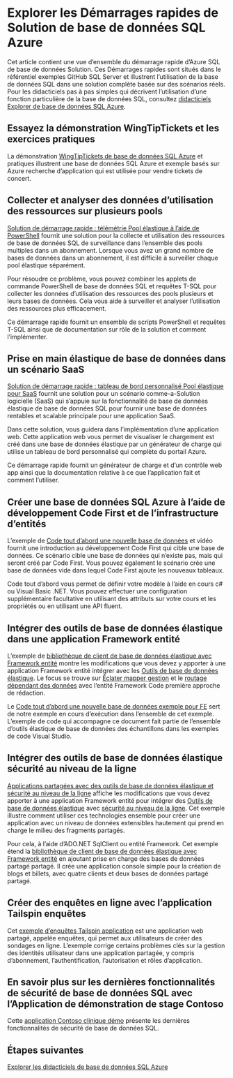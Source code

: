 <properties
   pageTitle="Démarrage rapide de Solution base de données SQL Azure | Microsoft Azure"
   description="Découvrez les Solutions de base de données SQL Azure"
   services="sql-database"
   documentationCenter=""
   authors="CarlRabeler"
   manager="jhubbard"
   editor=""/>

<tags
   ms.service="sql-database"
   ms.devlang="NA"
   ms.topic="article"
   ms.tgt_pltfrm="NA"
   ms.workload="sqldb-quickstart"
   ms.date="09/06/2016"
   ms.author="carlrab"/>

# <a name="explore-azure-sql-database-solution-quick-starts"></a>Explorer les Démarrages rapides de Solution de base de données SQL Azure

Cet article contient une vue d’ensemble du démarrage rapide d’Azure SQL de base de données Solution. Ces Démarrages rapides sont situés dans le référentiel exemples GitHub SQL Server et illustrent l’utilisation de la base de données SQL dans une solution complète basée sur des scénarios réels. Pour les didacticiels pas à pas simples qui décrivent l’utilisation d’une fonction particulière de la base de données SQL, consultez [didacticiels Explorer de base de données SQL Azure](sql-database-explore-tutorials.md).

## <a name="try-the-wingtiptickets-demo-and-hands-on-lab"></a>Essayez la démonstration WingTipTickets et les exercices pratiques

La démonstration [WingTipTickets de base de données SQL Azure](https://github.com/microsoft/wingtiptickets) et pratiques illustrent une base de données SQL Azure et exemple basés sur Azure recherche d’application qui est utilisée pour vendre tickets de concert.


## <a name="collect-and-monitor-resource-usage-data-across-multiple-pools"></a>Collecter et analyser des données d’utilisation des ressources sur plusieurs pools

[Solution de démarrage rapide : télémétrie Pool élastique à l’aide de PowerShell](https://github.com/Microsoft/sql-server-samples/tree/master/samples/manage/azure-sql-db-elastic-pools) fournit une solution pour la collecte et utilisation des ressources de base de données SQL de surveillance dans l’ensemble des pools multiples dans un abonnement. Lorsque vous avez un grand nombre de bases de données dans un abonnement, il est difficile à surveiller chaque pool élastique séparément.

Pour résoudre ce problème, vous pouvez combiner les applets de commande PowerShell de base de données SQL et requêtes T-SQL pour collecter les données d’utilisation des ressources des pools plusieurs et leurs bases de données. Cela vous aide à surveiller et analyser l’utilisation des ressources plus efficacement.

Ce démarrage rapide fournit un ensemble de scripts PowerShell et requêtes T-SQL ainsi que de documentation sur rôle de la solution et comment l’implémenter.

## <a name="get-started-with-elastic-database-in-an-saas-scenario"></a>Prise en main élastique de base de données dans un scénario SaaS

 [Solution de démarrage rapide : tableau de bord personnalisé Pool élastique pour SaaS](https://github.com/Microsoft/sql-server-samples/tree/master/samples/manage/azure-sql-db-elastic-pools-custom-dashboard) fournit une solution pour un scénario comme-a-Solution logicielle (SaaS) qui s’appuie sur la fonctionnalité de base de données élastique de base de données SQL pour fournir une base de données rentables et scalable principale pour une application SaaS.

Dans cette solution, vous guidera dans l’implémentation d’une application web. Cette application web vous permet de visualiser le chargement est créé dans une base de données élastique par un générateur de charge qui utilise un tableau de bord personnalisé qui complète du portail Azure.

Ce démarrage rapide fournit un générateur de charge et d’un contrôle web app ainsi que la documentation relative à ce que l’application fait et comment l’utiliser.

## <a name="create-an-azure-sql-database-by-using-code-first-development-and-the-entity-framework"></a>Créer une base de données SQL Azure à l’aide de développement Code First et de l’infrastructure d’entités

L’exemple de [Code tout d’abord une nouvelle base de données](https://msdn.microsoft.com/data/jj193542.aspx) et vidéo fournit une introduction au développement Code First qui cible une base de données. Ce scénario cible une base de données qui n’existe pas, mais qui seront créé par Code First. Vous pouvez également le scénario crée une base de données vide dans lequel Code First ajoute les nouveaux tableaux.

Code tout d’abord vous permet de définir votre modèle à l’aide en cours c# ou Visual Basic .NET. Vous pouvez effectuer une configuration supplémentaire facultative en utilisant des attributs sur votre cours et les propriétés ou en utilisant une API fluent.

## <a name="integrate-elastic-database-tools-into-an-entity-framework-application"></a>Intégrer des outils de base de données élastique dans une application Framework entité

L’exemple de [bibliothèque de client de base de données élastique avec Framework entité](sql-database-elastic-scale-use-entity-framework-applications-visual-studio.md) montre les modifications que vous devez y apporter à une application Framework entité intégrer avec les [Outils de base de données élastique](sql-database-elastic-scale-get-started.md). Le focus se trouve sur [Éclater mapper gestion](sql-database-elastic-scale-shard-map-management.md) et le [routage dépendant des données](sql-database-elastic-scale-data-dependent-routing.md) avec l’entité Framework Code première approche de rédaction.

Le [Code tout d’abord une nouvelle base de données exemple pour FE](http://msdn.microsoft.com/data/jj193542.aspx) sert de notre exemple en cours d’exécution dans l’ensemble de cet exemple. L’exemple de code qui accompagne ce document fait partie de l’ensemble d’outils élastique de base de données des échantillons dans les exemples de code Visual Studio.

## <a name="integrate-elastic-database-tools-with-row-level-security"></a>Intégrer des outils de base de données élastique sécurité au niveau de la ligne

[Applications partagées avec des outils de base de données élastique et sécurité au niveau de la ligne](sql-database-elastic-tools-multi-tenant-row-level-security.md) affiche les modifications que vous devez apporter à une application Framework entité pour intégrer des [Outils de base de données élastique](sql-database-elastic-scale-get-started.md) avec [sécurité au niveau de la ligne](https://msdn.microsoft.com/library/dn765131). Cet exemple illustre comment utiliser ces technologies ensemble pour créer une application avec un niveau de données extensibles hautement qui prend en charge le milieu des fragments partagés.

Pour cela, à l’aide d’ADO.NET SqlClient ou entité Framework. Cet exemple étend la [bibliothèque de client de base de données élastique avec Framework entité](sql-database-elastic-scale-use-entity-framework-applications-visual-studio.md) en ajoutant prise en charge des bases de données partagé partagé.
Il crée une application console simple pour la création de blogs et billets, avec quatre clients et deux bases de données partagé partagé.

## <a name="create-online-surveys-with-the-tailspin-surveys-application"></a>Créer des enquêtes en ligne avec l’application Tailspin enquêtes

Cet [exemple d’enquêtes Tailspin application](https://github.com/Azure-Samples/guidance-identity-management-for-multitenant-apps/blob/master/docs/running-the-app.md) est une application web partagé, appelée enquêtes, qui permet aux utilisateurs de créer des sondages en ligne. L’exemple corrige certains problèmes clés sur la gestion des identités utilisateur dans une application partagée, y compris d’abonnement, l’authentification, l’autorisation et rôles d’application.

## <a name="learn-about-the-latest-security-features-of-sql-database-with-the-contoso-clinic-demo-application"></a>En savoir plus sur les dernières fonctionnalités de sécurité de base de données SQL avec l’Application de démonstration de stage Contoso

Cette [application Contoso clinique démo](https://github.com/Microsoft/azure-sql-security-sample) présente les dernières fonctionnalités de sécurité de base de données SQL.

## <a name="next-steps"></a>Étapes suivantes

[Explorer les didacticiels de base de données SQL Azure](sql-database-explore-tutorials.md)
